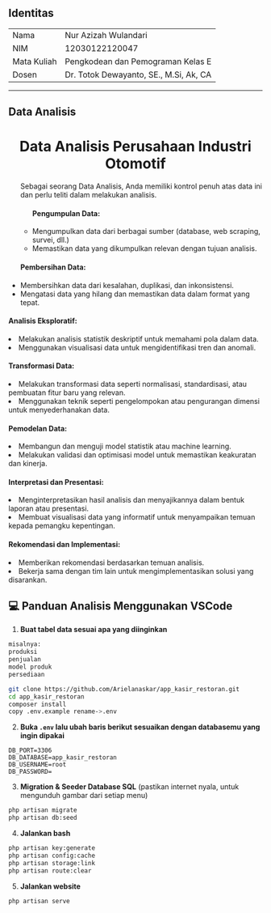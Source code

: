 ## Identitas

<table align="center">
  <tr><td>Nama</td><td>Nur Azizah Wulandari</td></tr>
  <tr><td>NIM</td><td>12030122120047</td></tr>
  <tr><td>Mata Kuliah</td><td>Pengkodean dan Pemograman Kelas E</td></tr>
  <tr><td>Dosen</td><td>Dr. Totok Dewayanto, SE., M.Si, Ak, CA</td></tr>
</table>

----------------
## Data Analisis
<p align="center">
</p>
<h1 align="center">Data Analisis Perusahaan Industri Otomotif</h1>
<ul>
  <p>Sebagai seorang Data Analisis, Anda memiliki kontrol penuh atas data ini dan perlu teliti dalam melakukan analisis.</p>
  <ul>
    
<h4>Pengumpulan Data:</h4>
    <li>Mengumpulkan data dari berbagai sumber (database, web scraping, survei, dll.)</li>
    <li>Memastikan data yang dikumpulkan relevan dengan tujuan analisis.</li>
</ul>
<h4>Pembersihan Data:</h4>
    <li>Membersihkan data dari kesalahan, duplikasi, dan inkonsistensi.</li>
    <li>Mengatasi data yang hilang dan memastikan data dalam format yang tepat.    </li>
  </ul>
 <h4>Analisis Eksploratif:</h4>
    <li>Melakukan analisis statistik deskriptif untuk memahami pola dalam data.</li>
    <li>Menggunakan visualisasi data untuk mengidentifikasi tren dan anomali.</li>
  </ul>
 <h4>Transformasi Data:</h4>
    <li>Melakukan transformasi data seperti normalisasi, standardisasi, atau pembuatan fitur baru yang relevan.</li>
    <li>Menggunakan teknik seperti pengelompokan atau pengurangan dimensi untuk menyederhanakan data.</li>
  </ul>
 <h4>Pemodelan Data:</h4>
    <li>Membangun dan menguji model statistik atau machine learning.</li>
    <li>Melakukan validasi dan optimisasi model untuk memastikan keakuratan dan kinerja.</li>
  </ul>
  <h4>Interpretasi dan Presentasi:</h4>
    <li>Menginterpretasikan hasil analisis dan menyajikannya dalam bentuk laporan atau presentasi.</li>
    <li>Membuat visualisasi data yang informatif untuk menyampaikan temuan kepada pemangku kepentingan.</li>
  </ul>
  <h4>Rekomendasi dan Implementasi:</h4>
    <li>Memberikan rekomendasi berdasarkan temuan analisis.</li>
    <li>Bekerja sama dengan tim lain untuk mengimplementasikan solusi yang disarankan.</li>
  </ul>
  

## 💻 Panduan Analisis Menggunakan VSCode

1. **Buat tabel data sesuai apa yang diinginkan**
```bash
misalnya:
produksi
penjualan
model produk
persediaan

git clone https://github.com/Arielanaskar/app_kasir_restoran.git
cd app_kasir_restoran
composer install
copy .env.example rename->.env
```
2. **Buka ```.env``` lalu ubah baris berikut sesuaikan dengan databasemu yang ingin dipakai**
```
DB_PORT=3306
DB_DATABASE=app_kasir_restoran
DB_USERNAME=root
DB_PASSWORD=
```

3. **Migration & Seeder Database SQL** (pastikan internet nyala, untuk mengunduh gambar dari setiap menu)
```bash
php artisan migrate
php artisan db:seed
```

4. **Jalankan bash**
```bash
php artisan key:generate
php artisan config:cache
php artisan storage:link
php artisan route:clear
```

5. **Jalankan website**
```bash
php artisan serve
```

